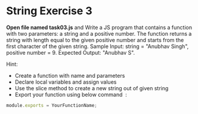# String Exercise 3


**Open file named task03.js** and Write a JS program that contains a function with
 two parameters: a string and a positive number. The function returns a string with
  length equal to the given positive number and starts from the first character of the
   given string. Sample Input: string = "Anubhav Singh", positive number = 9. 
   Expected Output: "Anubhav S".

Hint:

- Create a function with name and parameters
- Declare local variables and assign values
- Use the slice method to create a new string out of given string
- Export your function using below command  :

```js
module.exports = YourFunctionName;
```
